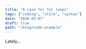 ```yaml
---
title: "A case for for loops"
tags: ["coding", "style", "syntax"]
date: "2020-03-07"
draft: true
path: "/blog/code-example"
---
```


Lately...
